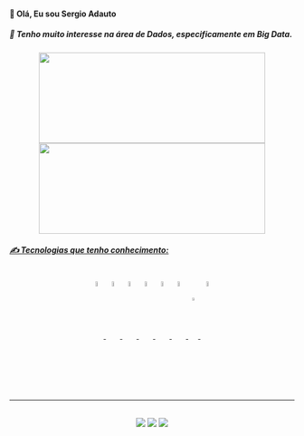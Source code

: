 
<i class="devicon-microsoftsqlserver-plain-wordmark"></i>
<h4>👋 Olá, Eu sou Sergio Adauto</h4>
<h5>💞️ Tenho muito interesse na área de Dados, especificamente em Big Data.</h5>
<div style="display:inline_block" align="center">
  <a href="https://github.com/SergioAdauto">
  <img height="160em" width="400em" font-size="19px" src="https://github-readme-stats.vercel.app/api?username=SergioAdauto&show_icons=true&theme=tokyonight&include_all_commits=true&count_private=true"/>
  <img height="160em" width="400em" src="https://github-readme-stats.vercel.app/api/top-langs/?username=SergioAdauto&layout=compact&langs_count=8&theme=tokyonight"/>
</div>
  <h5>✍️ Tecnologias que tenho conhecimento:</h5>
  <div style="display: inline_block" align="center"><br>
    <img align="center" alt="html" width="5%" src="https://cdn.jsdelivr.net/gh/devicons/devicon/icons/html5/html5-plain-wordmark.svg"/>
    <img align="center" alt="css" width="5%" src="https://cdn.jsdelivr.net/gh/devicons/devicon/icons/css3/css3-plain-wordmark.svg"/>
    <img align="center" alt="python" width="5%" src="https://cdn.jsdelivr.net/gh/devicons/devicon/icons/python/python-original.svg"/>
    <img align="center" alt="postgresql" width="5%" src="https://cdn.jsdelivr.net/gh/devicons/devicon/icons/postgresql/postgresql-original.svg"/>
    <img align="center" alt="sql server" width="5%" src="https://cdn.jsdelivr.net/gh/devicons/devicon/icons/microsoftsqlserver/microsoftsqlserver-plain-wordmark.svg"/>
    <img align="center" alt="git" width="5%" src="https://cdn.jsdelivr.net/gh/devicons/devicon/icons/git/git-plain.svg"/>
    <img align="center" alt="powerbi" width="3.5%" src="https://raw.githubusercontent.com/microsoft/PowerBI-Icons/main/SVG/Power-BI.svg"/>
    <img align="center" alt="Shell Linux" width="5%" src="https://cdn.jsdelivr.net/gh/devicons/devicon/icons/bash/bash-original.svg"/>
    
          
    
  </div>
<div>
  
</div>
<hr>
  
<div style="display: inline_block" align="center"><br>
  <a href="mailto:sergio.adauto.carvalho@gmail.com"><img src="https://img.shields.io/badge/Gmail-D14836?style=for-the-badge&logo=gmail&logoColor=white"></img></a>
  <a href="mailto:sergioadauto@hotmail.com"><img src="https://img.shields.io/badge/Microsoft_Outlook-0078D4?style=for-the-badge&logo=microsoft-outlook&logoColor=white"></img></a>
  <a href="www.linkedin.com/in/sergio-adauto-carvalho"><img src="https://img.shields.io/badge/LinkedIn-0077B5?style=for-the-badge&logo=linkedin&logoColor=white"></img></a>
</div>

<!---
SergioAdauto/SergioAdauto is a ✨ special ✨ repository because its `README.md` (this file) appears on your GitHub profile.
You can click the Preview link to take a look at your changes.
--->

